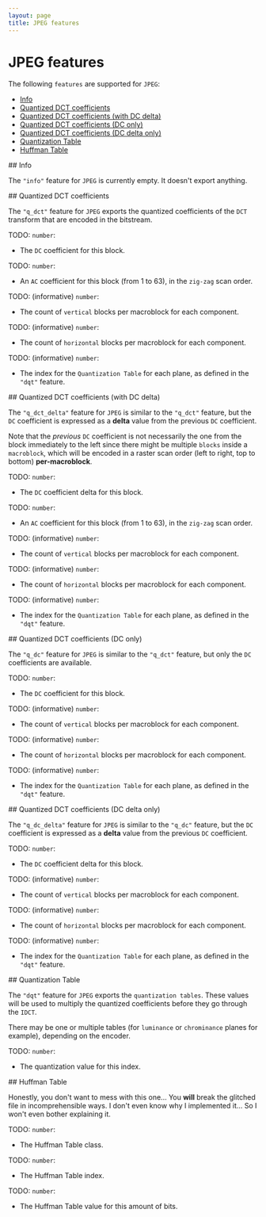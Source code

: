 ```yaml
---
layout: page
title: JPEG features
---
```


# JPEG features

The following `features` are supported for `JPEG`:
* [Info](#mjpeg-info)
* [Quantized DCT coefficients](#mjpeg-q_dct)
* [Quantized DCT coefficients (with DC delta)](#mjpeg-q_dct_delta)
* [Quantized DCT coefficients (DC only)](#mjpeg-q_dc)
* [Quantized DCT coefficients (DC delta only)](#mjpeg-q_dc_delta)
* [Quantization Table](#mjpeg-dqt)
* [Huffman Table](#mjpeg-dht)

<!-------------------------------------------------------------------->
<div id="mjpeg-info"></div>
## Info

The `"info"` feature for `JPEG` is currently empty. It doesn't export anything.

<!-------------------------------------------------------------------->
<div id="mjpeg-q_dct"></div>
## Quantized DCT coefficients

The `"q_dct"` feature for `JPEG` exports the quantized coefficients of
the `DCT` transform that are encoded in the bitstream.

<div id="mjpeg_q_dct_desc"></div>
<div id="mjpeg_q_dct_path"></div>

<span id="mjpeg_q_dct_dct_coeff_dc">TODO</span>: `number`:<br />
* The `DC` coefficient for this block.

<span id="mjpeg_q_dct_dct_coeff_ac">TODO</span>: `number`:<br />
* An `AC` coefficient for this block (from 1 to 63), in the `zig-zag` scan order.

<span id="mjpeg_q_dct_v_count">TODO</span>: (informative) `number`:<br />
* The count of `vertical` blocks per macroblock for each component.

<span id="mjpeg_q_dct_h_count">TODO</span>: (informative) `number`:<br />
* The count of `horizontal` blocks per macroblock for each component.

<span id="mjpeg_q_dct_quant_index">TODO</span>: (informative) `number`:<br />
* The index for the `Quantization Table` for each plane, as defined in the `"dqt"` feature.

<!-------------------------------------------------------------------->
<div id="mjpeg-q_dct_delta"></div>
## Quantized DCT coefficients (with DC delta)

The `"q_dct_delta"` feature for `JPEG` is similar to the `"q_dct"` feature,
but the `DC` coefficient is expressed as a **delta** value from the previous
`DC` coefficient.

<!--
### Blocks and Macroblocks in JPEG

The `JPEG` codec divides the image into `blocks` of `8x8` pixels.
These blocks are grouped into `macroblocks` (in the `JPEG` specification
they're called `MCUs`, for `minimum coded units`, but we'll call them
`macroblocks`).

The grouping of `block`s into a `macroblock` will depend on the chroma
subsampling used. Read the [YUV overview](../codecs/yuv) for a better
understanding of chroma subsampling.

In the following `YUV420` `macroblock`, we have 4 `Y` `block`s for each
1 `U` and 1 `V` block. Therefore, we have 6 blocks inside 1 macroblock.

<div id="yuv420_macroblock"></div>

NOTE draw_yuv on my box draws 174x174px
320x240 -> 160x120
QCIF 176x144 -> QQCIF 88x72

The sequence in which the `blocks` are encoded inside a `macroblock` is
in raster scan order (left to right, top to bottom), starting with the
first component (`Y`), then `U`, and then `V`.

<div id="yuv420_macroblock_raster"></div>
12 5 6
34

Now look at how this `YUV422` macroblock is encoded.

<div id="yuv422_macroblock_raster_2"></div>
12 5 7
34 6 8

But it could also equally be encoded as:

<div id="yuv422_macroblock_raster_1"></div>
12 3 4

So in `JPEG` we have the vertical and horizontal sampling factor.
It specifies how many blocks are encoded by macroblock.

Why does this matter (1 or 2)? Well, the DC prediction will be in a different order.
-->
<!--
https://zpl.fi/chroma-subsampling-and-jpeg-sampling-factors
-->

Note that the *previous* `DC` coefficient is not necessarily the one from
the block immediately to the left since there might be multiple `blocks`
inside a `macroblock`, which will be encoded in a raster scan order (left
to right, top to bottom) **per-macroblock**.

<div id="mjpeg_q_dct_delta_desc"></div>
<div id="mjpeg_q_dct_delta_path"></div>

<span id="mjpeg_q_dct_delta_dct_coeff_dc_delta">TODO</span>: `number`:<br />
* The `DC` coefficient delta for this block.

<span id="mjpeg_q_dct_delta_dct_coeff_ac">TODO</span>: `number`:<br />
* An `AC` coefficient for this block (from 1 to 63), in the `zig-zag` scan order.

<span id="mjpeg_q_dct_delta_v_count">TODO</span>: (informative) `number`:<br />
* The count of `vertical` blocks per macroblock for each component.

<span id="mjpeg_q_dct_delta_h_count">TODO</span>: (informative) `number`:<br />
* The count of `horizontal` blocks per macroblock for each component.

<span id="mjpeg_q_dct_delta_quant_index">TODO</span>: (informative) `number`:<br />
* The index for the `Quantization Table` for each plane, as defined in the `"dqt"` feature.

<!-------------------------------------------------------------------->
<div id="mjpeg-q_dc"></div>
## Quantized DCT coefficients (DC only)

The `"q_dc"` feature for `JPEG` is similar to the `"q_dct"` feature,
but only the `DC` coefficients are available.

<div id="mjpeg_q_dc_desc"></div>
<div id="mjpeg_q_dc_path"></div>

<span id="mjpeg_q_dc_dct_coeff_dc">TODO</span>: `number`:<br />
* The `DC` coefficient for this block.

<span id="mjpeg_q_dc_v_count">TODO</span>: (informative) `number`:<br />
* The count of `vertical` blocks per macroblock for each component.

<span id="mjpeg_q_dc_h_count">TODO</span>: (informative) `number`:<br />
* The count of `horizontal` blocks per macroblock for each component.

<span id="mjpeg_q_dc_quant_index">TODO</span>: (informative) `number`:<br />
* The index for the `Quantization Table` for each plane, as defined in the `"dqt"` feature.

<!-------------------------------------------------------------------->
<div id="mjpeg-q_dc_delta"></div>
## Quantized DCT coefficients (DC delta only)

The `"q_dc_delta"` feature for `JPEG` is similar to the `"q_dc"` feature,
but the `DC` coefficient is expressed as a **delta** value from the previous
`DC` coefficient.

<div id="mjpeg_q_dc_delta_desc"></div>
<div id="mjpeg_q_dc_delta_path"></div>

<span id="mjpeg_q_dc_delta_dct_coeff_dc_delta">TODO</span>: `number`:<br />
* The `DC` coefficient delta for this block.

<span id="mjpeg_q_dc_delta_v_count">TODO</span>: (informative) `number`:<br />
* The count of `vertical` blocks per macroblock for each component.

<span id="mjpeg_q_dc_delta_h_count">TODO</span>: (informative) `number`:<br />
* The count of `horizontal` blocks per macroblock for each component.

<span id="mjpeg_q_dc_delta_quant_index">TODO</span>: (informative) `number`:<br />
* The index for the `Quantization Table` for each plane, as defined in the `"dqt"` feature.

<!-------------------------------------------------------------------->
<div id="mjpeg-dqt"></div>
## Quantization Table

The `"dqt"` feature for `JPEG` exports the `quantization tables`.
These values will be used to multiply the quantized coefficients before
they go through the `IDCT`.

There may be one or multiple tables (for `luminance` or `chrominance`
planes for example), depending on the encoder.

<div id="mjpeg_dqt_desc"></div>
<div id="mjpeg_dqt_path"></div>

<span id="mjpeg_dqt_quant_value">TODO</span>: `number`:<br />
* The quantization value for this index.

<!-------------------------------------------------------------------->
<div id="mjpeg-dht"></div>
## Huffman Table

Honestly, you don't want to mess with this one...
You **will** break the glitched file in incomprehensible ways.
I don't even know why I implemented it...
So I won't even bother explaining it.

<div id="mjpeg_dht_desc"></div>
<div id="mjpeg_dht_path"></div>

<span id="mjpeg_dht_class">TODO</span>: `number`:<br />
* The Huffman Table class.

<span id="mjpeg_dht_index">TODO</span>: `number`:<br />
* The Huffman Table index.

<span id="mjpeg_dht_value">TODO</span>: `number`:<br />
* The Huffman Table value for this amount of bits.

<!-------------------------------------------------------------------->
<script type="module" src="mjpeg.js"></script>
